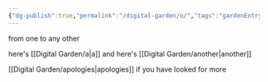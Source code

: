 ```yaml
---
{"dg-publish":true,"permalink":"/digital-garden/o/","tags":"gardenEntry","dgHomeLink":false,"dgPassFrontmatter":false}
---
```


from one to any other

here's [[Digital Garden/a|a]]
and here's [[Digital Garden/another|another]]

[[Digital Garden/apologies|apologies]]
if you have looked for more